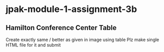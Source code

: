 # jpak-module-1-assignment-3b
## Hamilton Conference Center Table
Create exactly same / better as given in image using table
Plz make single HTML file for it and submit
